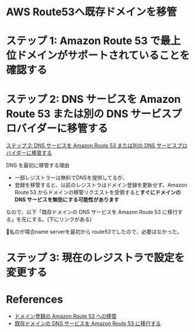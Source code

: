 AWS Route53へ既存ドメインを移管
===================================

# ステップ 1: Amazon Route 53 で最上位ドメインがサポートされていることを確認する

# ステップ 2: DNS サービスを Amazon Route 53 または別の DNS サービスプロバイダーに移管する

[ステップ 2: DNS サービスを Amazon Route 53 または別の DNS サービスプロバイダーに移管する](http://docs.aws.amazon.com/ja_jp/Route53/latest/DeveloperGuide/domain-transfer-to-route-53.html#domain-transfer-to-route-53-transfer-dns)


DNS を最初に移管する理由

* 一部レジストラーは無料でDNSを提供してるが、
* 登録を移管すると、以前のレジストラはドメイン登録を更新せず、Amazon Route 53 からドメインの移管リクエストを受領すると**すぐにドメインのDNS サービスを無効にする可能性があります**

なので、以下「既存ドメインの DNS サービスを Amazon Route 53 に移行する」を先にする。(下にリンクがある)

私のが場合name serverを最初から route53でしたので、必要はなかった。

# ステップ 3: 現在のレジストラで設定を変更する

# References

+ [ドメイン登録の Amazon Route 53 への移管](http://docs.aws.amazon.com/ja_jp/Route53/latest/DeveloperGuide/domain-transfer-to-route-53.html)
+ [既存ドメインの DNS サービスを Amazon Route 53 に移行する](http://docs.aws.amazon.com/ja_jp/Route53/latest/DeveloperGuide/MigratingDNS.html)